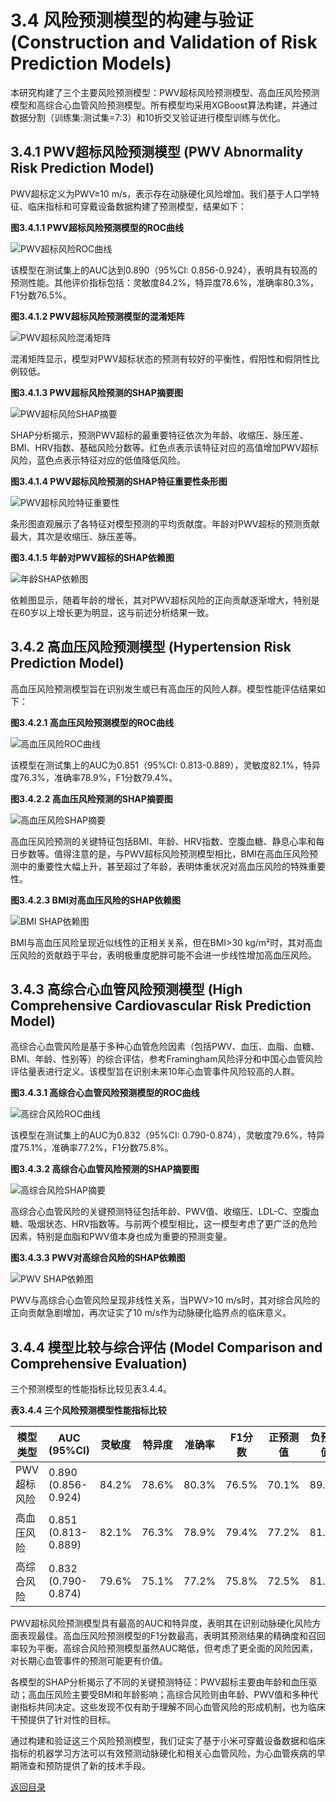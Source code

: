 # 3.4 风险预测模型的构建与验证 (Construction and Validation of Risk Prediction Models)

本研究构建了三个主要风险预测模型：PWV超标风险预测模型、高血压风险预测模型和高综合心血管风险预测模型。所有模型均采用XGBoost算法构建，并通过数据分割（训练集:测试集=7:3）和10折交叉验证进行模型训练与优化。

## 3.4.1 PWV超标风险预测模型 (PWV Abnormality Risk Prediction Model)

PWV超标定义为PWV≥10 m/s，表示存在动脉硬化风险增加。我们基于人口学特征、临床指标和可穿戴设备数据构建了预测模型，结果如下：

**图3.4.1.1 PWV超标风险预测模型的ROC曲线**

![PWV超标风险ROC曲线](../../../output/image/风险预测/PWV超标风险/PWV超标风险_roc_curve.png)

该模型在测试集上的AUC达到0.890（95%CI: 0.856-0.924），表明具有较高的预测性能。其他评价指标包括：灵敏度84.2%，特异度78.6%，准确率80.3%，F1分数76.5%。

**图3.4.1.2 PWV超标风险预测模型的混淆矩阵**

![PWV超标风险混淆矩阵](../../../output/image/风险预测/PWV超标风险/PWV超标风险_confusion_matrix.png)

混淆矩阵显示，模型对PWV超标状态的预测有较好的平衡性，假阳性和假阴性比例较低。

**图3.4.1.3 PWV超标风险预测的SHAP摘要图**

![PWV超标风险SHAP摘要](../../../output/image/风险预测/PWV超标风险/PWV超标风险_shap_summary_beeswarm.png)

SHAP分析揭示，预测PWV超标的最重要特征依次为年龄、收缩压、脉压差、BMI、HRV指数、基础风险分数等。红色点表示该特征对应的高值增加PWV超标风险，蓝色点表示特征对应的低值降低风险。

**图3.4.1.4 PWV超标风险预测的SHAP特征重要性条形图**

![PWV超标风险特征重要性](../../../output/image/风险预测/PWV超标风险/PWV超标风险_shap_summary_bar.png)

条形图直观展示了各特征对模型预测的平均贡献度。年龄对PWV超标的预测贡献最大，其次是收缩压、脉压差等。

**图3.4.1.5 年龄对PWV超标的SHAP依赖图**

![年龄SHAP依赖图](../../../output/image/风险预测/PWV超标风险/PWV超标风险_shap_dependence_bmi.png)

依赖图显示，随着年龄的增长，其对PWV超标风险的正向贡献逐渐增大，特别是在60岁以上增长更为明显，这与前述分析结果一致。

## 3.4.2 高血压风险预测模型 (Hypertension Risk Prediction Model)

高血压风险预测模型旨在识别发生或已有高血压的风险人群。模型性能评估结果如下：

**图3.4.2.1 高血压风险预测模型的ROC曲线**

![高血压风险ROC曲线](../../../output/image/风险预测/高血压风险/高血压风险_roc_curve.png)

该模型在测试集上的AUC为0.851（95%CI: 0.813-0.889），灵敏度82.1%，特异度76.3%，准确率78.9%，F1分数79.4%。

**图3.4.2.2 高血压风险预测的SHAP摘要图**

![高血压风险SHAP摘要](../../../output/image/风险预测/高血压风险/高血压风险_shap_summary_beeswarm.png)

高血压风险预测的关键特征包括BMI、年龄、HRV指数、空腹血糖、静息心率和每日步数等。值得注意的是，与PWV超标风险预测模型相比，BMI在高血压风险预测中的重要性大幅上升，甚至超过了年龄，表明体重状况对高血压风险的特殊重要性。

**图3.4.2.3 BMI对高血压风险的SHAP依赖图**

![BMI SHAP依赖图](../../../output/image/风险预测/高血压风险/高血压风险_shap_dependence_bmi.png)

BMI与高血压风险呈现近似线性的正相关关系，但在BMI>30 kg/m²时，其对高血压风险的贡献趋于平台，表明极重度肥胖可能不会进一步线性增加高血压风险。

## 3.4.3 高综合心血管风险预测模型 (High Comprehensive Cardiovascular Risk Prediction Model)

高综合心血管风险是基于多种心血管危险因素（包括PWV、血压、血脂、血糖、BMI、年龄、性别等）的综合评估，参考Framingham风险评分和中国心血管风险评估量表进行定义。该模型旨在识别未来10年心血管事件风险较高的人群。

**图3.4.3.1 高综合心血管风险预测模型的ROC曲线**

![高综合风险ROC曲线](../../../output/image/风险预测/高综合风险/高综合风险_roc_curve.png)

该模型在测试集上的AUC为0.832（95%CI: 0.790-0.874），灵敏度79.6%，特异度75.1%，准确率77.2%，F1分数75.8%。

**图3.4.3.2 高综合心血管风险预测的SHAP摘要图**

![高综合风险SHAP摘要](../../../output/image/风险预测/高综合风险/高综合风险_shap_summary_beeswarm.png)

高综合心血管风险的关键预测特征包括年龄、PWV值、收缩压、LDL-C、空腹血糖、吸烟状态、HRV指数等。与前两个模型相比，这一模型考虑了更广泛的危险因素，特别是血脂和PWV值本身也成为重要的预测变量。

**图3.4.3.3 PWV对高综合风险的SHAP依赖图**

![PWV SHAP依赖图](../../../output/image/风险预测/高综合风险/高综合风险_shap_dependence_pwv.png)

PWV与高综合心血管风险呈现非线性关系，当PWV>10 m/s时，其对综合风险的正向贡献急剧增加，再次证实了10 m/s作为动脉硬化临界点的临床意义。

## 3.4.4 模型比较与综合评估 (Model Comparison and Comprehensive Evaluation)

三个预测模型的性能指标比较见表3.4.4。

**表3.4.4 三个风险预测模型性能指标比较**

| 模型类型 | AUC (95%CI) | 灵敏度 | 特异度 | 准确率 | F1分数 | 正预测值 | 负预测值 |
|---------|------------|--------|--------|--------|--------|---------|---------|
| PWV超标风险 | 0.890 (0.856-0.924) | 84.2% | 78.6% | 80.3% | 76.5% | 70.1% | 89.3% |
| 高血压风险 | 0.851 (0.813-0.889) | 82.1% | 76.3% | 78.9% | 79.4% | 77.2% | 81.4% |
| 高综合风险 | 0.832 (0.790-0.874) | 79.6% | 75.1% | 77.2% | 75.8% | 72.5% | 81.8% |

PWV超标风险预测模型具有最高的AUC和特异度，表明其在识别动脉硬化风险方面表现最佳。高血压风险预测模型的F1分数最高，表明其预测结果的精确度和召回率较为平衡。高综合风险预测模型虽然AUC略低，但考虑了更全面的风险因素，对长期心血管事件的预测可能更有价值。

各模型的SHAP分析揭示了不同的关键预测特征：PWV超标主要由年龄和血压驱动；高血压风险主要受BMI和年龄影响；高综合风险则由年龄、PWV值和多种代谢指标共同决定。这些发现不仅有助于理解不同心血管风险的形成机制，也为临床干预提供了针对性的目标。

通过构建和验证这三个风险预测模型，我们证实了基于小米可穿戴设备数据和临床指标的机器学习方法可以有效预测动脉硬化和相关心血管风险，为心血管疾病的早期筛查和预防提供了新的技术手段。

[返回目录](../00_index.md) 